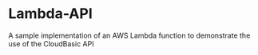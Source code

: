 # Lambda-API
A sample implementation of an AWS Lambda function to demonstrate the use of the CloudBasic API
